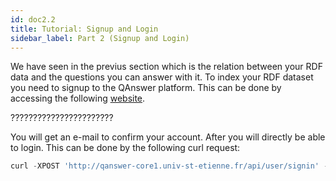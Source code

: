 ```yaml
---
id: doc2.2
title: Tutorial: Signup and Login
sidebar_label: Part 2 (Signup and Login)
---
```



We have seen in the previus section which is the relation between your RDF data and the questions you can answer with it.
To index your RDF dataset you need to signup to the QAnswer platform. This can be done by accessing the following [website](https://qanswer-frontend.univ-st-etienne.fr/user/signup).

???????????????????????

You will get an e-mail to confirm your account. After you will directly be able to login. This can be done by the following curl request:

<!--DOCUSAURUS_CODE_TABS-->
<!--CURL-->
```js
curl -XPOST 'http://qanswer-core1.univ-st-etienne.fr/api/user/signin' --data "{\"usernameOrEmail\": \"user\", \"password\":\"password\"}" -H "Content-Type: application/json"

```
<!--END_DOCUSAURUS_CODE_TABS-->